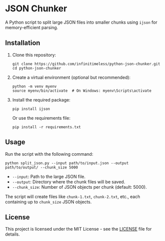 # JSON Chunker

A Python script to split large JSON files into smaller chunks using `ijson` for memory-efficient parsing.

## Installation

1. Clone this repository:
   ```
   git clone https://github.com/infinitimeless/python-json-chunker.git
   cd python-json-chunker
   ```

2. Create a virtual environment (optional but recommended):
   ```
   python -m venv myenv
   source myenv/bin/activate  # On Windows: myenv\Scripts\activate
   ```

3. Install the required package:
   ```
   pip install ijson
   ```
   Or use the requirements file:
   ```
   pip install -r requirements.txt
   ```

## Usage

Run the script with the following command:
```
python split_json.py --input path/to/input.json --output path/to/output/ --chunk_size 5000
```

- `--input`: Path to the large JSON file.
- `--output`: Directory where the chunk files will be saved.
- `--chunk_size`: Number of JSON objects per chunk (default: 5000).

The script will create files like `chunk-1.txt`, `chunk-2.txt`, etc., each containing up to `chunk_size` JSON objects.

## License

This project is licensed under the MIT License - see the [LICENSE](LICENSE) file for details.